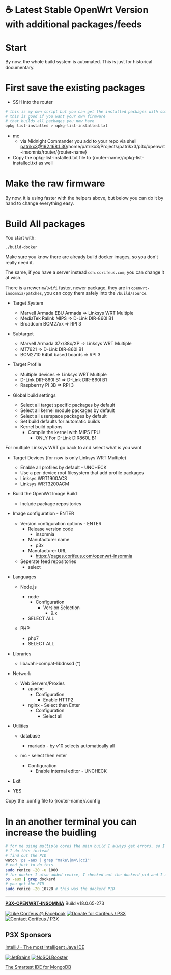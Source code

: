 [//]: #@corifeus-header

# ☕ Latest Stable OpenWrt Version with additional packages/feeds

                        
[//]: #@corifeus-header:end

# Start

By now, the whole build system is automated. This is just for historical documentary.

# First save the existing packages

* SSH into the router

```bash
# this is my own script but you can get the installed packages with some hacking
# this is good if you want your own firmware
# that builds all packages you now have 
opkg list-installed > opkg-list-installed.txt
```

* mc
  * via Midnight Commander you add to your repo via shell patrikx3@192.168.1.30/home/patrikx3/Projects/patrikx3/p3x/openwrt-insomnia/router/{router-name}
* Copy the opkg-list-installed.txt file to {router-name}/opkg-list-installed.txt as well


# Make the raw firmware

By now, it is using faster with the helpers above, but below you can do it by hand to change everything easy.

# Build All packages

You start with:
```bash
./build-docker
```

Make sure you know there are already build docker images, so you don't really need it.

The same, if you have a server instead ```cdn.corifeus.com```, you can change it at wish.

There is a newer ```mwlwifi``` faster, newer package, they are in ```openwrt-insomnia/patches```, you can copy them safely into the ```/build/source```. 

* Target System  
  * Marvell Armada EBU Armada => Linksys WRT Multiple
  * MediaTek Ralink MIPS => D-Link DIR-860l B1
  * Broadcom BCM27xx => RPI 3  
  
* Subtarget
  * Marvell Armada 37x/38x/XP => Linksys WRT Multiple 
  * MT7621 => D-Link DIR-860l B1 
  * BCM2710 64bit based boards => RPI 3 
  
* Target Profile  
  * Multiple devices => Linksys WRT Multiple
  * D-Link DIR-860l B1 => D-Link DIR-860l B1     
  * Raspberrry Pi 3B => RPI 3   

* Global build settings
  * Select all target specific packages by default
  * Select all kernel module packages by default
  * Select all userspace packages by default
  * Set build defaults for automatic builds
  * Kernel build options
    * Compile the kernel with MIPS FPU
      * ONLY For D-Link DIR860L B1

For multiple Linksys WRT go back to and select what is you want

* Target Devices (for now is only Linksys WRT Multiple)
  * Enable all profiles by default - UNCHECK
  * Use a per-device root filesystem that add profile packages  
  * Linksys WRT1900ACS
  * Linksys WRT3200ACM
     
* Build the OpenWrt Image Build
  * Include package repositories
  
* Image configuration - ENTER
  * Version configuration options - ENTER
    * Release version code
      * insomnia    
    * Manufacturer name
      * p3x
    * Manufacturer URL
      * https://pages.corifeus.com/openwrt-insomnia
  * Seperate feed repositories
    * select
            
* Languages
  * Node.js
    * node
      * Configuration
        * Version Selection
          * 9.x
    * SELECT ALL
    
  * PHP
    * php7
    * SELECT ALL

* Libraries
  * libavahi-compat-libdnssd (*)          

* Network
  * Web Servers/Proxies
    * apache
      * Configuration
        * Enable HTTP2
    * nginx - Select then Enter
      * Configuration
        * Select all  
        
* Utilities
  * database
    * mariadb - by v10 selects automatically all
          
  * mc - select then enter
    * Configuration
      * Enable internal editor - UNCHECK
* Exit
* YES

Copy the .config file to {router-name}/.config

# In an another terminal you can increase the buidling 

```bash
# for me using multiple cores the main build I always get errors, so I always use just 1 core
# I do this instead
# find out the PID
watch 'ps -aux | grep "make\|m4\|cc1"'
# end just to do this
sudo renice -20 -u 1000
# for docker I also added renice, I checked out the dockerd pid and I added in
ps -aux | grep dockerd
# you get the PID
sudo renice -20 10728 # this was the dockerd PID
```


[//]: #@corifeus-footer

---

[**P3X-OPENWRT-INSOMNIA**](https://pages.corifeus.com/openwrt-insomnia) Build v18.0.65-273 

[![Like Corifeus @ Facebook](https://img.shields.io/badge/LIKE-Corifeus-3b5998.svg)](https://www.facebook.com/corifeus.software) [![Donate for Corifeus / P3X](https://img.shields.io/badge/Donate-Corifeus-003087.svg)](https://www.paypal.com/cgi-bin/webscr?cmd=_s-xclick&hosted_button_id=QZVM4V6HVZJW6)  [![Contact Corifeus / P3X](https://img.shields.io/badge/Contact-P3X-ff9900.svg)](https://www.patrikx3.com/en/front/contact) 


## P3X Sponsors

[IntelliJ - The most intelligent Java IDE](https://www.jetbrains.com)
  
[![JetBrains](https://cdn.corifeus.com/assets/svg/jetbrains-logo.svg)](https://www.jetbrains.com/) [![NoSQLBooster](https://cdn.corifeus.com/assets/png/nosqlbooster-70x70.png)](https://www.nosqlbooster.com/)

[The Smartest IDE for MongoDB](https://www.nosqlbooster.com)
  
  
 

[//]: #@corifeus-footer:end
